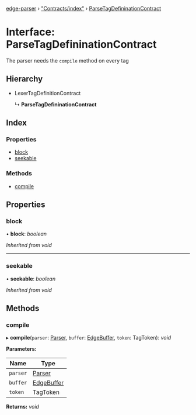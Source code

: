 [edge-parser](../README.md) › ["Contracts/index"](../modules/_contracts_index_.md) › [ParseTagDefininationContract](_contracts_index_.parsetagdefininationcontract.md)

# Interface: ParseTagDefininationContract


The parser needs the `compile` method on every tag

## Hierarchy

* LexerTagDefinitionContract

  ↳ **ParseTagDefininationContract**

## Index

### Properties

* [block](_contracts_index_.parsetagdefininationcontract.md#block)
* [seekable](_contracts_index_.parsetagdefininationcontract.md#seekable)

### Methods

* [compile](_contracts_index_.parsetagdefininationcontract.md#compile)

## Properties

###  block

• **block**: *boolean*

*Inherited from void*

___

###  seekable

• **seekable**: *boolean*

*Inherited from void*

## Methods

###  compile

▸ **compile**(`parser`: [Parser](../classes/_parser_index_.parser.md), `buffer`: [EdgeBuffer](../classes/_edgebuffer_index_.edgebuffer.md), `token`: TagToken): *void*

**Parameters:**

Name | Type |
------ | ------ |
`parser` | [Parser](../classes/_parser_index_.parser.md) |
`buffer` | [EdgeBuffer](../classes/_edgebuffer_index_.edgebuffer.md) |
`token` | TagToken |

**Returns:** *void*